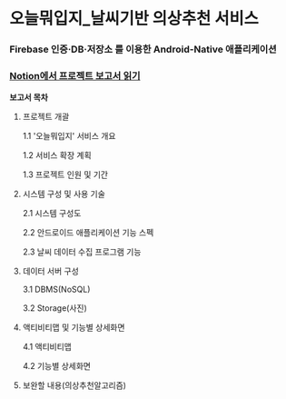 # 오늘뭐입지_날씨기반 의상추천 서비스

### Firebase 인증·DB·저장소 를 이용한 Android-Native 애플리케이션





### [Notion에서 프로젝트 보고서 읽기](https://www.notion.so/_-Android-Native-Firebase-DB-3ef05fc5f57a43ac91220c98228287eb)





**보고서 목차**

1. 프로젝트 개괄

   1.1 '오늘뭐입지' 서비스 개요

   1.2 서비스 확장 계획

   1.3 프로젝트 인원 및 기간

   

2. 시스템 구성 및 사용 기술

   2.1 시스템 구성도

   2.2 안드로이드 애플리케이션 기능 스펙

   2.3 날씨 데이터 수집 프로그램 기능

   

3. 데이터 서버 구성

   3.1 DBMS(NoSQL)

   3.2 Storage(사진)

   

4. 액티비티맵 및 기능별 상세화면

   4.1 액티비티맵

   4.2 기능별 상세화면

   

5. 보완할 내용(의상추천알고리즘)







